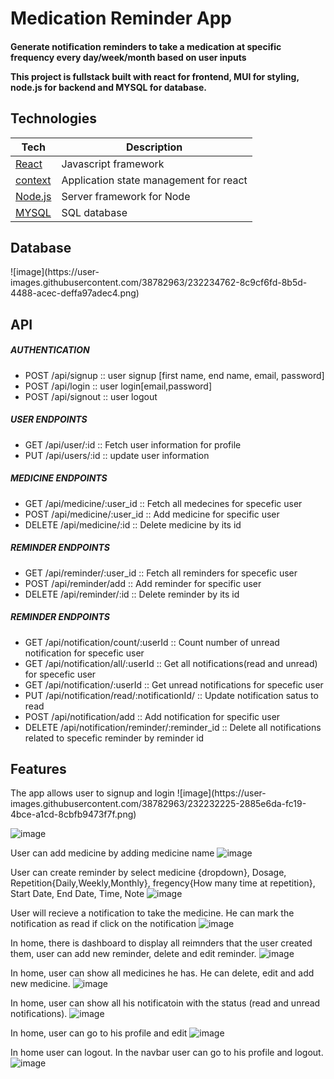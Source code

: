 <h1> Medication Reminder App</h1>
<h4> Generate notification reminders to take a medication at specific frequency every day/week/month based on user inputs
 
This project is fullstack built with react for frontend, MUI for styling, node.js for backend and MYSQL for database. </h4>

 <h2> Technologies </h2>

| **Tech** | **Description** |
|----------|-------|
|  [React](https://facebook.github.io/react/)  |   Javascript framework   |
|  [context](https://legacy.reactjs.org/docs/context.html)  |   Application state management for react    |
|  [Node.js](https://nodejs.org/en)  |   Server framework for Node   |
|  [MYSQL](https://www.mysql.com/)  |   SQL database    |

 
 <h2> Database </h2>
![image](https://user-images.githubusercontent.com/38782963/232234762-8c9cf6fd-8b5d-4488-acec-deffa97adec4.png)

 <h2> API  </h2>
 <h5> AUTHENTICATION </h5>
 <ul>
  <li>  POST /api/signup  :: user signup [first name, end name, email, password]</li>
  <li>  POST /api/login   :: user login[email,password] </li>
  <li>  POST /api/signout :: user logout</li>
</ul>
 
  <h5> USER ENDPOINTS </h5>
 <ul>
  <li> GET /api/user/:id  :: Fetch user information for profile </li>
  <li> PUT /api/users/:id :: update user information</li>
</ul>  
 
  <h5> MEDICINE ENDPOINTS </h5>
  <ul>
  <li> GET /api/medicine/:user_id  :: Fetch all medecines for specefic user</li>
  <li> POST /api/medicine/:user_id :: Add medicine for specific user</li>
  <li> DELETE /api/medicine/:id    :: Delete medicine by its id</li>
</ul>  
 
 <h5> REMINDER ENDPOINTS </h5>
 <ul>
  <li> GET /api/reminder/:user_id  :: Fetch all reminders for specefic user</li>
  <li> POST /api/reminder/add :: Add reminder for specific user</li>
  <li> DELETE /api/reminder/:id    :: Delete reminder by its id</li>
</ul>  
 
 <h5> REMINDER ENDPOINTS </h5>
 <ul>
  <li> GET /api/notification/count/:userId         :: Count number of unread notification for specefic user</li>
  <li> GET  /api/notification/all/:userId          :: Get all notifications(read and unread) for specefic user</li>
  <li> GET /api/notification/:userId               :: Get unread notifications for specefic user</li>
  <li> PUT /api/notification/read/:notificationId/ :: Update notification satus to read</li>
  <li> POST /api/notification/add :: Add notification for specific user</li>
  <li> DELETE /api/notification/reminder/:reminder_id    :: Delete all notifications related to specefic reminder by  reminder id</li>
</ul>  
 
 
<h2> Features </h2>
The app allows user to signup and login
![image](https://user-images.githubusercontent.com/38782963/232232225-2885e6da-fc19-4bce-a1cd-8cbfb9473f7f.png)

![image](https://user-images.githubusercontent.com/38782963/232232276-10edf3bc-b959-4fa5-b7fa-1c7116bef53e.png)

User can add medicine by adding medicine name
![image](https://user-images.githubusercontent.com/38782963/232232508-dffcb03f-17d3-485e-8ccc-ff278fc6b022.png)

 User can create reminder by select medicine {dropdown}, Dosage, Repetition{Daily,Weekly,Monthly}, fregency{How many time at repetition}, Start Date, End Date, Time, Note
![image](https://user-images.githubusercontent.com/38782963/232232729-04a7b8a6-bf35-4d42-a041-50e2ec988667.png)

User will recieve a notification to take the medicine. He can mark the notification as read if click on the notification
![image](https://user-images.githubusercontent.com/38782963/232232906-cdb826f6-b887-41ff-b0c6-6b4aea8e601d.png)

In home, there is dashboard to display all reimnders that the user created them, user can add new reminder, delete and edit reminder.
![image](https://user-images.githubusercontent.com/38782963/232232973-c71f60e7-8e4a-4a7c-b251-0e196c8dee8d.png)

In home, user can show all medicines he has. He can delete, edit and add new medicine.
![image](https://user-images.githubusercontent.com/38782963/232233065-ac7a3e9d-a247-441e-bf17-fb88268f0831.png)

In home, user can show all his notificatoin with the status (read and unread notifications).
![image](https://user-images.githubusercontent.com/38782963/232233154-cb067f7a-5aa2-4a3c-8d40-d18e9d94d6f6.png)

In home, user can go to his profile and edit 
![image](https://user-images.githubusercontent.com/38782963/232233196-c17fabcd-7c3b-4196-b642-9ed846313ee0.png)

In home user can logout.
In the navbar user can go to his profile and logout.
![image](https://user-images.githubusercontent.com/38782963/232233243-c6f08b84-8a7c-4273-9afb-56aa04e9254c.png)





